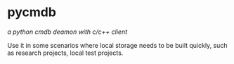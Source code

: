 # pycmdb

*a python cmdb deamon with c/c++ client*

Use it in some scenarios where local storage needs to be built quickly, such as research projects, local test projects.
